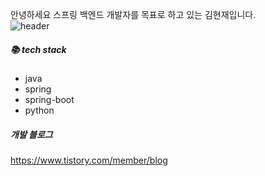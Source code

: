  안녕하세요 스프링 백엔드 개발자를 목표로 하고 있는 김현재입니다.  
![header](https://capsule-render.vercel.app/api?type=rect&color=gradient&height=1)

##### 📚 tech stack 
  - java
  - spring
  - spring-boot
  - python

##### 개발 블로그
https://www.tistory.com/member/blog
